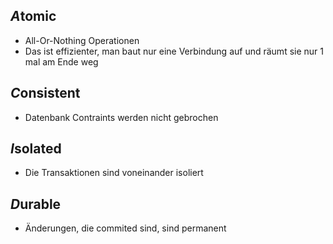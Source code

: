 ## *A*tomic
- All-Or-Nothing Operationen
- Das ist effizienter, man baut nur eine Verbindung auf und räumt sie nur 1 mal am Ende weg

## *C*onsistent
- Datenbank Contraints werden nicht gebrochen

## *I*solated
- Die Transaktionen sind voneinander isoliert

## *D*urable
- Änderungen, die commited sind, sind permanent